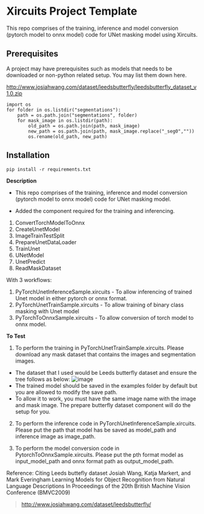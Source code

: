 # Xircuits Project Template

This repo comprises of the training, inference and model conversion (pytorch model to onnx model) code for UNet masking model using Xircuits.

## Prerequisites

A project may have prerequisites such as models that needs to be downloaded or non-python related setup. You may list them down here.

http://www.josiahwang.com/dataset/leedsbutterfly/leedsbutterfly_dataset_v1.0.zip

```
import os
for folder in os.listdir("segmentations"):
    path = os.path.join("segmentations", folder)
    for mask_image in os.listdir(path):
        old_path = os.path.join(path, mask_image)
        new_path = os.path.join(path, mask_image.replace("_seg0",""))
        os.rename(old_path, new_path)
```

## Installation

```
pip install -r requirements.txt
```

**Description**

- This repo comprises of the training, inference and model conversion (pytorch model to onnx model) code for UNet masking model.



- Added the component required for the training and inferencing.
1. ConvertTorchModelToOnnx
2. CreateUnetModel
3. ImageTrainTestSplit
4. PrepareUnetDataLoader
5. TrainUnet
6. UNetModel
7. UnetPredict
8. ReadMaskDataset

With 3 workflows:
1. PyTorchUnetInferenceSample.xircuits - To allow inferencing of trained Unet model in either pytorch or onnx format.
2. PyTorchUnetTrainSample.xircuits - To allow training of binary class masking with Unet model
3. PyTorchToOnnxSample.xircuits - To allow conversion of torch model to onnx model.

**To Test**
1. To perform the training in PyTorchUnetTrainSample.xircuits. Please download any mask dataset that contains the images and segmentation images. 
- The dataset that I used would be Leeds butterfly dataset and ensure the tree follows as below:
![image](https://user-images.githubusercontent.com/23378929/146125972-7e13c99e-6c7d-474a-ad8d-b3c7a12ef586.png)
- The trained model should be saved in the examples folder by default but you are allowed to modify the save path.
- To allow it to work, you must have the same image name with the image and mask image. The prepare butterfly dataset component will do the setup for you.

2. To perform the inference code in PyTorchUnetInferenceSample.xircuits. Please put the path that model has be saved as model_path and inference image as image_path.

3.  To perform the model conversion code in PytorchToOnnxSample.xircuits. Please put the pth format model as input_model_path and onnx format path as output_model_path.

Reference:
Citing Leeds buttefly dataset
Josiah Wang, Katja Markert, and Mark Everingham
Learning Models for Object Recognition from Natural Language Descriptions
In Proceedings of the 20th British Machine Vision Conference (BMVC2009)
> http://www.josiahwang.com/dataset/leedsbutterfly/
